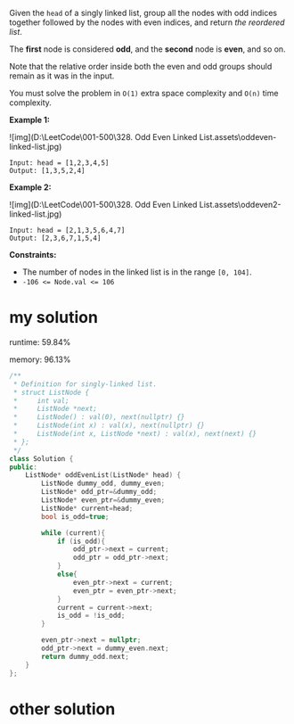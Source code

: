 Given the `head` of a singly linked list, group all the nodes with odd indices together followed by the nodes with even indices, and return *the reordered list*.

The **first** node is considered **odd**, and the **second** node is **even**, and so on.

Note that the relative order inside both the even and odd groups should remain as it was in the input.

You must solve the problem in `O(1)` extra space complexity and `O(n)` time complexity.

 

**Example 1:**

![img](D:\LeetCode\001-500\328. Odd Even Linked List.assets\oddeven-linked-list.jpg)

```
Input: head = [1,2,3,4,5]
Output: [1,3,5,2,4]
```

**Example 2:**

![img](D:\LeetCode\001-500\328. Odd Even Linked List.assets\oddeven2-linked-list.jpg)

```
Input: head = [2,1,3,5,6,4,7]
Output: [2,3,6,7,1,5,4]
```

 

**Constraints:**

- The number of nodes in the linked list is in the range `[0, 104]`.
- `-106 <= Node.val <= 106`

# my solution

runtime: 59.84%

memory: 96.13%

```c++
/**
 * Definition for singly-linked list.
 * struct ListNode {
 *     int val;
 *     ListNode *next;
 *     ListNode() : val(0), next(nullptr) {}
 *     ListNode(int x) : val(x), next(nullptr) {}
 *     ListNode(int x, ListNode *next) : val(x), next(next) {}
 * };
 */
class Solution {
public:
    ListNode* oddEvenList(ListNode* head) {
        ListNode dummy_odd, dummy_even;
        ListNode* odd_ptr=&dummy_odd;
        ListNode* even_ptr=&dummy_even;
        ListNode* current=head;
        bool is_odd=true;

        while (current){
            if (is_odd){
                odd_ptr->next = current;
                odd_ptr = odd_ptr->next;
            }
            else{
                even_ptr->next = current;
                even_ptr = even_ptr->next;
            }
            current = current->next;
            is_odd = !is_odd;
        }

        even_ptr->next = nullptr;
        odd_ptr->next = dummy_even.next;
        return dummy_odd.next;
    }
};
```



# other solution

